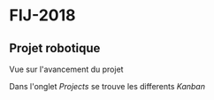 # FIJ-2018
## Projet robotique
Vue sur l'avancement du projet

Dans l'onglet *Projects* se trouve les differents *Kanban*
